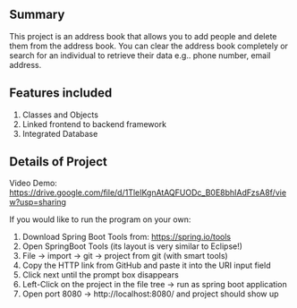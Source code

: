 ## Summary 
This project is an address book that allows you to add people and delete them from the address book. You can clear the address book completely or search for an individual to retrieve their data e.g.. phone number, email address. 

## Features included 
1. Classes and Objects
2. Linked frontend to backend framework
3. Integrated Database

## Details of Project 

Video Demo: https://drive.google.com/file/d/1TleIKgnAtAQFUODc_B0E8bhIAdFzsA8f/view?usp=sharing 

If you would like to run the program on your own: 
1. Download Spring Boot Tools from: https://spring.io/tools
2. Open SpringBoot Tools (its layout is very similar to Eclipse!)
3. File -> import -> git -> project from git (with smart tools)
4. Copy the HTTP link from GitHub and paste it into the URI input field
5. Click next until the prompt box disappears
6. Left-Click on the project in the file tree -> run as spring boot application
7. Open port 8080 -> http://localhost:8080/ and project should show up 
